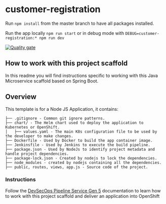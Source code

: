 # customer-registration
Run `npm install` from the master branch to have all packages installed.

Run the app locally `npm run start` or in debug mode with `DEBUG=customer-registration:* npm run dev`

[![Quality gate](https://sonar.sec.ibm.com/api/project_badges/quality_gate?project=managed-security%3Acustomer-registration)](https://sonar.sec.ibm.com/dashboard?id=managed-security%3Acustomer-registration)

## How to work with this project scaffold
In this readme you will find instructions specific to working with this Java Microservice scaffold based on Spring Boot. 

## Overview
This template is for a Node JS Application, it contains:
```
├── .gitignore - Common git ignore patterns.
├── chart/ - The Helm chart used to deploy the application to Kubernetes or OpenShift.
│   ├── values.yaml - The main K8s configuration file to be used by the developer to make changes. 
├── Dockerfile - Used by Docker to build the app container image.
├── Jenkinsfile - Used by Jenkins to execute the build pipeline.
├── package.json - Used by NodeJs to identify project metadata and handle project dependencies.
├── package-lock.json - Created by nodejs to lock the dependencies. 
├── node_modules - created by nodejs containing all the dependencies. 
├── public, routes, views, app.js - Source code of the project. 

```

### Instructions

Follow the [DevSecOps Pipeline Service Gen 5](https://pages.github.ibm.com/managed-security/dept-it/#/services/devsecops_sre/devsecops_pipeline/5/) documentation to learn how to work with this project scaffold and deliver an application into OpenShift